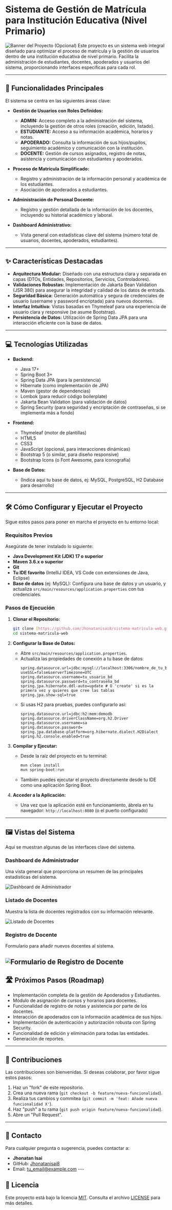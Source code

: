 # Sistema de Gestión de Matrícula para Institución Educativa (Nivel Primario)

![Banner del Proyecto (Opcional)](https://via.placeholder.com/1200x300/007bff/ffffff?text=Sistema+de+Matr%C3%ADcula+Educativa)
Este proyecto es un sistema web integral diseñado para optimizar el proceso de matrícula y la gestión de usuarios dentro de una institución educativa de nivel primario. Facilita la administración de estudiantes, docentes, apoderados y usuarios del sistema, proporcionando interfaces específicas para cada rol.

---

## 🚀 Funcionalidades Principales

El sistema se centra en las siguientes áreas clave:

* **Gestión de Usuarios con Roles Definidos:**
    * **ADMIN:** Acceso completo a la administración del sistema, incluyendo la gestión de otros roles (creación, edición, listado).
    * **ESTUDIANTE:** Acceso a su información académica, horarios y notas.
    * **APODERADO:** Consulta la información de sus hijos/pupilos, seguimiento académico y comunicación con la institución.
    * **DOCENTE:** Gestión de cursos asignados, registro de notas, asistencia y comunicación con estudiantes y apoderados.

* **Proceso de Matrícula Simplificado:**
    * Registro y administración de la información personal y académica de los estudiantes.
    * Asociación de apoderados a estudiantes.

* **Administración de Personal Docente:**
    * Registro y gestión detallada de la información de los docentes, incluyendo su historial académico y laboral.

* **Dashboard Administrativo:**
    * Vista general con estadísticas clave del sistema (número total de usuarios, docentes, apoderados, estudiantes).

---

## ✨ Características Destacadas

* **Arquitectura Modular:** Diseñado con una estructura clara y separada en capas (DTOs, Entidades, Repositorios, Servicios, Controladores).
* **Validaciones Robustas:** Implementación de Jakarta Bean Validation (JSR 380) para asegurar la integridad y calidad de los datos de entrada.
* **Seguridad Básica:** Generación automática y segura de credenciales de usuario (username y password encriptada) para nuevos docentes.
* **Interfaz Intuitiva:** Vistas basadas en Thymeleaf para una experiencia de usuario clara y responsive (se asume Bootstrap).
* **Persistencia de Datos:** Utilización de Spring Data JPA para una interacción eficiente con la base de datos.

---

## 💻 Tecnologías Utilizadas

* **Backend:**
    * Java 17+
    * Spring Boot 3+
    * Spring Data JPA (para la persistencia)
    * Hibernate (como implementación de JPA)
    * Maven (gestor de dependencias)
    * Lombok (para reducir código boilerplate)
    * Jakarta Bean Validation (para validación de datos)
    * Spring Security (para seguridad y encriptación de contraseñas, si se implementa más a fondo)

* **Frontend:**
    * Thymeleaf (motor de plantillas)
    * HTML5
    * CSS3
    * JavaScript (opcional, para interacciones dinámicas)
    * Bootstrap 5 (o similar, para diseño responsive)
    * Bootstrap Icons (o Font Awesome, para iconografía)

* **Base de Datos:**
    * (Indica aquí tu base de datos, ej: MySQL, PostgreSQL, H2 Database para desarrollo)

---

## 🛠️ Cómo Configurar y Ejecutar el Proyecto

Sigue estos pasos para poner en marcha el proyecto en tu entorno local:

### Requisitos Previos

Asegúrate de tener instalado lo siguiente:

* **Java Development Kit (JDK) 17 o superior**
* **Maven 3.6.x o superior**
* **Git**
* **Tu IDE favorito** (IntelliJ IDEA, VS Code con extensiones de Java, Eclipse)
* **Base de datos** (ej: MySQL): Configura una base de datos y un usuario, y actualiza `src/main/resources/application.properties` con tus credenciales.

### Pasos de Ejecución

1.  **Clonar el Repositorio:**
    ```bash
    git clone [https://github.com/Jhonatanisai8/sistema-matricula-web.git](https://github.com/Jhonatanisai8/sistema-matricula-web.git)
    cd sistema-matricula-web
    ```

2.  **Configurar la Base de Datos:**
    * Abre `src/main/resources/application.properties`.
    * Actualiza las propiedades de conexión a tu base de datos:
        ```properties
        spring.datasource.url=jdbc:mysql://localhost:3306/nombre_de_tu_bd?useSSL=false&serverTimezone=UTC
        spring.datasource.username=tu_usuario_bd
        spring.datasource.password=tu_contraseña_bd
        spring.jpa.hibernate.ddl-auto=update # O 'create' si es la primera vez y quieres que cree las tablas
        spring.jpa.show-sql=true
        ```
    * Si usas H2 para pruebas, puedes configurarlo así:
        ```properties
        spring.datasource.url=jdbc:h2:mem:demodb
        spring.datasource.driverClassName=org.h2.Driver
        spring.datasource.username=sa
        spring.datasource.password=
        spring.jpa.database-platform=org.hibernate.dialect.H2Dialect
        spring.h2.console.enabled=true
        ```

3.  **Compilar y Ejecutar:**
    * Desde la raíz del proyecto en tu terminal:
        ```bash
        mvn clean install
        mvn spring-boot:run
        ```
    * También puedes ejecutar el proyecto directamente desde tu IDE como una aplicación Spring Boot.

4.  **Acceder a la Aplicación:**
    * Una vez que la aplicación esté en funcionamiento, ábrela en tu navegador:
        `http://localhost:8080` (o el puerto configurado)

---

## 🖼️ Vistas del Sistema

Aquí se muestran algunas de las interfaces clave del sistema.

### Dashboard de Administrador

Una vista general que proporciona un resumen de las principales estadísticas del sistema.

![Dashboard de Administrador](image_64ae3d.png)
### Listado de Docentes

Muestra la lista de docentes registrados con su información relevante.

![Listado de Docentes](image_650873.png)
### Registro de Docente

Formulario para añadir nuevos docentes al sistema.

![Formulario de Registro de Docente](image_afb1b7.png)
---

## 🛣️ Próximos Pasos (Roadmap)

* Implementación completa de la gestión de Apoderados y Estudiantes.
* Módulo de asignación de cursos y horarios para docentes.
* Funcionalidad de registro de notas y asistencia por parte de los docentes.
* Interacción de apoderados con la información académica de sus hijos.
* Implementación de autenticación y autorización robusta con Spring Security.
* Funcionalidad de edición y eliminación para todas las entidades.
* Generación de reportes.

---

## 🤝 Contribuciones

Las contribuciones son bienvenidas. Si deseas colaborar, por favor sigue estos pasos:

1.  Haz un "fork" de este repositorio.
2.  Crea una nueva rama (`git checkout -b feature/nueva-funcionalidad`).
3.  Realiza tus cambios y commitea (`git commit -m 'feat: Añade nueva funcionalidad X'`).
4.  Haz "push" a tu rama (`git push origin feature/nueva-funcionalidad`).
5.  Abre un "Pull Request".

---

## 📧 Contacto

Para cualquier pregunta o sugerencia, puedes contactar a:

* **Jhonatan Isai**
* GitHub: [Jhonatanisai8](https://github.com/Jhonatanisai8)
* Email: [tu_email@example.com](mailto:tu_email@example.com) ---

## 📄 Licencia

Este proyecto está bajo la licencia [MIT](https://opensource.org/licenses/MIT). Consulta el archivo [LICENSE](LICENSE) para más detalles.
